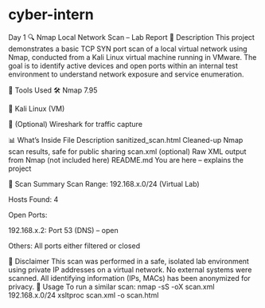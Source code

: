 # cyber-intern
Day 1
🔍 Nmap Local Network Scan – Lab Report
📁 Description
This project demonstrates a basic TCP SYN port scan of a local virtual network using Nmap, conducted from a Kali Linux virtual machine running in VMware. The goal is to identify active devices and open ports within an internal test environment to understand network exposure and service enumeration.

🧰 Tools Used
🛠️ Nmap 7.95

🐧 Kali Linux (VM)

🧪 (Optional) Wireshark for traffic capture

📊 What’s Inside
File	Description
sanitized_scan.html	Cleaned-up Nmap scan results, safe for public sharing
scan.xml (optional)	Raw XML output from Nmap (not included here)
README.md	You are here – explains the project

📝 Scan Summary
Scan Range: 192.168.x.0/24 (Virtual Lab)

Hosts Found: 4

Open Ports:

192.168.x.2: Port 53 (DNS) – open

Others: All ports either filtered or closed

🔐 Disclaimer
This scan was performed in a safe, isolated lab environment using private IP addresses on a virtual network. No external systems were scanned. All identifying information (IPs, MACs) has been anonymized for privacy.
📌 Usage
To run a similar scan:
nmap -sS -oX scan.xml 192.168.x.0/24
xsltproc scan.xml -o scan.html
